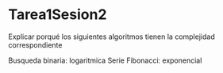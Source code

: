 # Tarea1Sesion2

Explicar porqué los siguientes algoritmos tienen la complejidad correspondiente

Busqueda binaria: logaritmica
Serie Fibonacci: exponencial
